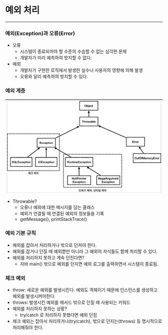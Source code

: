 # 예외 처리

---

### 예외(Exception)과 오류(Error)
- 오류
  - 시스템이 종료되어야 할 수준의 수습할 수 없는 심각한 문제
  - 개발자가 미리 예측하여 방지할 수 없다.
- 예외
  - 개발자가 구현한 로직에서 발생한 실수나 사용자의 영향에 의해 발생
  - 오류와 달리 예측하여 방지할 수 있다.

### 예외 계층
![img.png](img/예외계층.png)
- Throwable?
  - 오류나 예외에 대한 메시지를 담는 클래스
  - 예외가 연결될 때 연결된 예외의 정보들을 기록
  - getMessage(), printStackTrace()

### 예외 기본 규칙
- 예외를 잡아서 처리하거나 밖으로 던져야 한다.
- 예외를 잡거나 던질 때 예외뿐만 아니라 그 예외의 자식들도 함께 처리할 수 있다.
- 예외를 처리하지 못하고 계속 던진다면?
  - 자바 main() 밖으로 예외를 던지면 예외 로그를 출력하면서 시스템이 종료됨.

### 체크 예외
- throw: 새로운 예외를 발생시킨다. 예외도 객체이기 때문에 인스턴스를 생성하고 예외를 발생시켜야한다.
- throws: 발생시킨 예외를 메서드 밖으로 던질 때 사용되는 키워드
- 예외를 처리하지 못하는 상황?
  - try/catch 로 처리하지 못했다면 예외 던짐
- 체크 예외는 잡아서 처리하거나(try/catch), 밖으로 던지는(throws) 등 명시적으로 처리해줘야 한다.